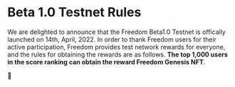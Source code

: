 # Beta 1.0 Testnet Rules

We are delighted to announce that the Freedom Beta1.0 Testnet is offically launched on 14th, April, 2022. In order to thank Freedom users for their active participation, Freedom provides test network rewards for everyone, and the rules for obtaining the rewards are as follows. **The top 1,000 users in the score ranking can obtain the reward Freedom Genesis NFT**.

🎉

​
